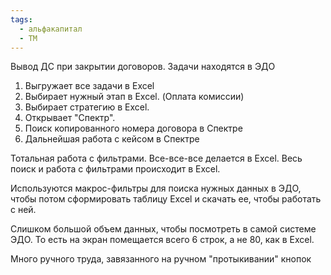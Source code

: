 ```yaml
---
tags:
  - альфакапитал
  - TM
---
```

Вывод ДС при закрытии договоров.
Задачи находятся в ЭДО


1. Выгружает все задачи в Excel
2. Выбирает нужный этап в Excel. (Оплата комиссии)
3. Выбирает стратегию в Excel.
4. Открывает "Спектр".
5. Поиск копированного номера договора в Спектре
6. Дальнейшая работа с кейсом в Спектре

Тотальная работа с фильтрами. Все-все-все делается в Excel. Весь поиск и работа с фильтрами происходит в Excel.

Используются макрос-фильтры для поиска нужных данных в ЭДО, чтобы потом сформировать таблицу Excel и скачать ее, чтобы работать с ней.

Слишком большой объем данных, чтобы посмотреть в самой системе ЭДО. То есть на экран помещается всего 6 строк, а не 80, как в Excel.

Много ручного труда, завязанного на ручном "протыкивании" кнопок

